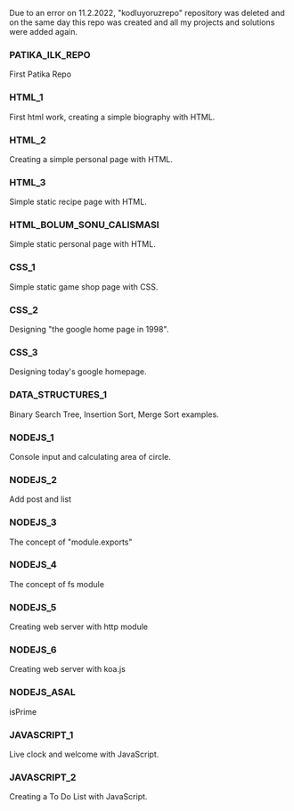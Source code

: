 
Due to an error on 11.2.2022, "kodluyoruzrepo" repository was deleted and on the same day this repo was created and all my projects and solutions were added again.

### PATIKA_ILK_REPO
First Patika Repo

### HTML_1
First html work, creating a simple biography with HTML.

### HTML_2
Creating a simple personal page with HTML.

### HTML_3
Simple static recipe page with HTML.

### HTML_BOLUM_SONU_CALISMASI
Simple static personal page with HTML.

### CSS_1
Simple static game shop page with CSS.

### CSS_2
Designing "the google home page in 1998".

### CSS_3
Designing today's google homepage.

### DATA_STRUCTURES_1
Binary Search Tree, Insertion Sort, Merge Sort examples.

### NODEJS_1
Console input and calculating area of circle.

### NODEJS_2
Add post and list

### NODEJS_3
The concept of "module.exports"

### NODEJS_4
The concept of fs module

### NODEJS_5
Creating web server with http module

### NODEJS_6
Creating web server with koa.js

### NODEJS_ASAL
isPrime

### JAVASCRIPT_1
Live clock and welcome with JavaScript.

### JAVASCRIPT_2
Creating a To Do List with JavaScript.
